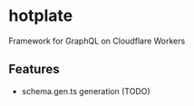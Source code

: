 # hotplate

Framework for GraphQL on Cloudflare Workers

## Features

- schema.gen.ts generation (TODO)
